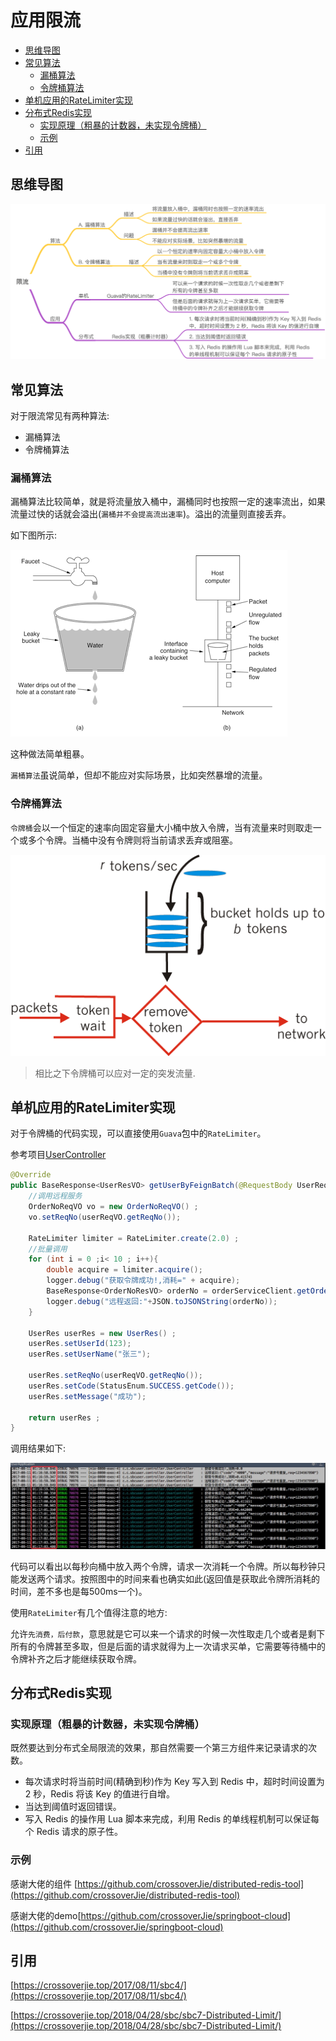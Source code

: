 # 应用限流

<!-- @import "[TOC]" {cmd="toc" depthFrom=2 depthTo=6 orderedList=false} -->
<!-- code_chunk_output -->

* [思维导图](#思维导图)
* [常见算法](#常见算法)
	* [漏桶算法](#漏桶算法)
	* [令牌桶算法](#令牌桶算法)
* [单机应用的RateLimiter实现](#单机应用的ratelimiter实现)
* [分布式Redis实现](#分布式redis实现)
	* [实现原理（粗暴的计数器，未实现令牌桶）](#实现原理粗暴的计数器未实现令牌桶)
	* [示例](#示例)
* [引用](#引用)

<!-- /code_chunk_output -->

## 思维导图

![](assets/限流算法.png)

## 常见算法

对于限流常见有两种算法:

- 漏桶算法
- 令牌桶算法

### 漏桶算法

漏桶算法比较简单，就是将流量放入桶中，漏桶同时也按照一定的速率流出，如果流量过快的话就会溢出(`漏桶并不会提高流出速率`)。溢出的流量则直接丢弃。

如下图所示:

![æ¼æ¡¶ç®æ³ï¼æ¥èªç½ç».png](assets/598c905caa8cb.png)

这种做法简单粗暴。

`漏桶算法`虽说简单，但却不能应对实际场景，比如突然暴增的流量。

### 令牌桶算法

`令牌桶`会以一个恒定的速率向固定容量大小桶中放入令牌，当有流量来时则取走一个或多个令牌。当桶中没有令牌则将当前请求丢弃或阻塞。

![ä»¤çæ¡¶ç®æ³-æ¥èªç½ç».gif](assets/598c91f2a33af.gif)

>  相比之下令牌桶可以应对一定的突发流量.

## 单机应用的RateLimiter实现

对于令牌桶的代码实现，可以直接使用`Guava`包中的`RateLimiter`。

参考项目[UserController](https://github.com/crossoverJie/springboot-cloud/blob/master/sbc-user/user/src/main/java/com/crossoverJie/sbcuser/controller/UserController.java#L82:L105)

```java
@Override
public BaseResponse<UserResVO> getUserByFeignBatch(@RequestBody UserReqVO userReqVO) {
    //调用远程服务
    OrderNoReqVO vo = new OrderNoReqVO() ;
    vo.setReqNo(userReqVO.getReqNo());

    RateLimiter limiter = RateLimiter.create(2.0) ;
    //批量调用
    for (int i = 0 ;i< 10 ; i++){
        double acquire = limiter.acquire();
        logger.debug("获取令牌成功!,消耗=" + acquire);
        BaseResponse<OrderNoResVO> orderNo = orderServiceClient.getOrderNo(vo);
        logger.debug("远程返回:"+JSON.toJSONString(orderNo));
    }

    UserRes userRes = new UserRes() ;
    userRes.setUserId(123);
    userRes.setUserName("张三");

    userRes.setReqNo(userReqVO.getReqNo());
    userRes.setCode(StatusEnum.SUCCESS.getCode());
    userRes.setMessage("成功");

    return userRes ;
}
```

调用结果如下:

![1.jpg](assets/598c960f8983f.jpg)

代码可以看出以每秒向桶中放入两个令牌，请求一次消耗一个令牌。所以每秒钟只能发送两个请求。按照图中的时间来看也确实如此(返回值是获取此令牌所消耗的时间，差不多也是每500ms一个)。

使用`RateLimiter`有几个值得注意的地方:

允许`先消费，后付款`，意思就是它可以来一个请求的时候一次性取走几个或者是剩下所有的令牌甚至多取，但是后面的请求就得为上一次请求买单，它需要等待桶中的令牌补齐之后才能继续获取令牌。



## 分布式Redis实现

### 实现原理（粗暴的计数器，未实现令牌桶）

既然要达到分布式全局限流的效果，那自然需要一个第三方组件来记录请求的次数。

- 每次请求时将当前时间(精确到秒)作为 Key 写入到 Redis 中，超时时间设置为 2 秒，Redis 将该 Key 的值进行自增。
- 当达到阈值时返回错误。
- 写入 Redis 的操作用 Lua 脚本来完成，利用 Redis 的单线程机制可以保证每个 Redis 请求的原子性。

### 示例

感谢大佬的组件 [https://github.com/crossoverJie/distributed-redis-tool](https://github.com/crossoverJie/distributed-redis-tool)

感谢大佬的demo[https://github.com/crossoverJie/springboot-cloud](https://github.com/crossoverJie/springboot-cloud)



## 引用

[https://crossoverjie.top/2017/08/11/sbc4/](https://crossoverjie.top/2017/08/11/sbc4/)

[https://crossoverjie.top/2018/04/28/sbc/sbc7-Distributed-Limit/](https://crossoverjie.top/2018/04/28/sbc/sbc7-Distributed-Limit/)
